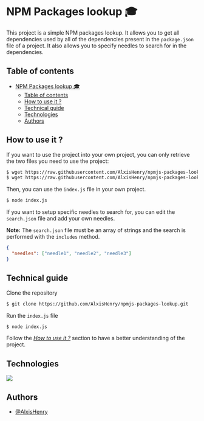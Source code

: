 # NPM Packages lookup 🎓

This project is a simple NPM packages lookup. It allows you to get all dependencies used by all of the dependencies present in the `package.json` file of a project. It also allows you to specify needles to search for in the dependencies.

## Table of contents

- [NPM Packages lookup 🎓](#npm-packages-lookup-)
  - [Table of contents](#table-of-contents)
  - [How to use it ?](#how-to-use-it-)
  - [Technical guide](#technical-guide)
  - [Technologies](#technologies)
  - [Authors](#authors)

## How to use it ?

If you want to use the project into your own project, you can only retrieve the two files you need to use the project:

```bash
$ wget https://raw.githubusercontent.com/AlxisHenry/npmjs-packages-lookup/main/index.js
$ wget https://raw.githubusercontent.com/AlxisHenry/npmjs-packages-lookup/main/search.json
```

Then, you can use the `index.js` file in your own project.

```bash
$ node index.js
```

If you want to setup specific needles to search for, you can edit the `search.json` file and add your own needles.

**Note:** The `search.json` file must be an array of strings and the search is performed with the `includes` method.

```json
{
  "needles": ["needle1", "needle2", "needle3"]
}
```

## Technical guide

Clone the repository

```bash
$ git clone https://github.com/AlxisHenry/npmjs-packages-lookup.git
```

Run the `index.js` file

```bash
$ node index.js
```

Follow the _[How to use it ?](#how-to-use-it-)_ section to have a better understanding of the project.

## Technologies

![](https://img.shields.io/badge/javascript-%252320232a.svg?style=for-the-badge&logo=javascript&color=20232a)

## Authors

- [@AlxisHenry](https://github.com/AlxisHenry)
